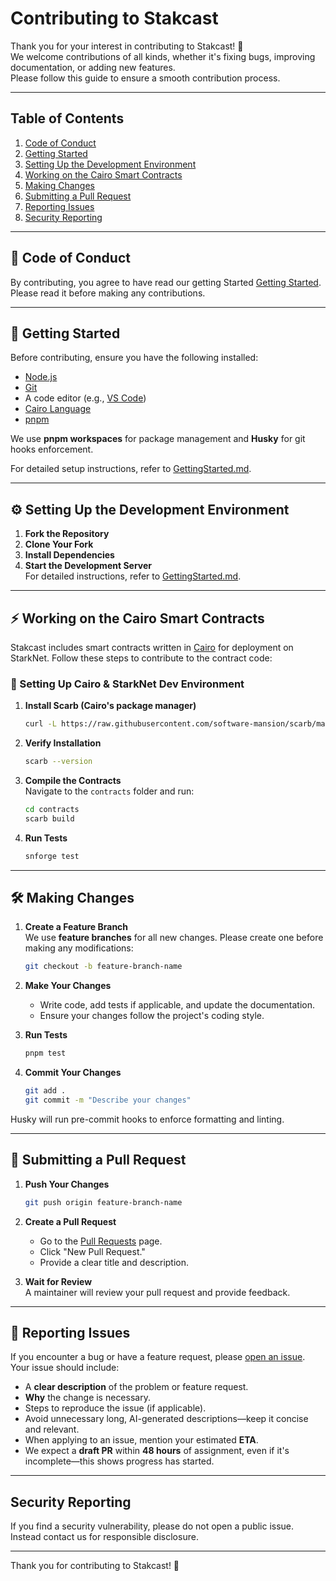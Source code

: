 # Contributing to Stakcast

Thank you for your interest in contributing to Stakcast! 🚀  
We welcome contributions of all kinds, whether it's fixing bugs, improving documentation, or adding new features.  
Please follow this guide to ensure a smooth contribution process.

---

## Table of Contents
1. [Code of Conduct](#code-of-conduct)  
2. [Getting Started](#getting-started)  
3. [Setting Up the Development Environment](#setting-up-the-development-environment)  
4. [Working on the Cairo Smart Contracts](#working-on-the-cairo-smart-contracts)  
5. [Making Changes](#making-changes)  
6. [Submitting a Pull Request](#submitting-a-pull-request)  
7. [Reporting Issues](#reporting-issues)  
8. [Security Reporting](#security-reporting)
---

## 📜 Code of Conduct
By contributing, you agree to have read our getting Started [Getting Started](/docs/GettingStarted.md).  
Please read it before making any contributions.

---

## 🔧 Getting Started
Before contributing, ensure you have the following installed:
- [Node.js](https://nodejs.org/)  
- [Git](https://git-scm.com/)
- A code editor (e.g., [VS Code](https://code.visualstudio.com/))
- [Cairo Language](https://github.com/starkware-libs/cairo)
- [pnpm](https://pnpm.io/)

We use **pnpm workspaces** for package management and **Husky** for git hooks enforcement.

For detailed setup instructions, refer to [GettingStarted.md](/docs/GettingStarted.md).

---

## ⚙️ Setting Up the Development Environment
1. **Fork the Repository**  
2. **Clone Your Fork**  
3. **Install Dependencies**  
4. **Start the Development Server**  
   For detailed  instructions, refer to [GettingStarted.md](/docs/GettingStarted.md).
---

## ⚡ Working on the Cairo Smart Contracts
Stakcast includes smart contracts written in [Cairo](https://cairo-lang.org/) for deployment on StarkNet. Follow these steps to contribute to the contract code:

### 🔧 Setting Up Cairo & StarkNet Dev Environment
1. **Install Scarb (Cairo's package manager)**  
   ```bash
   curl -L https://raw.githubusercontent.com/software-mansion/scarb/master/install.sh | bash
   ```
2. **Verify Installation**  
   ```bash
   scarb --version
   ```
3. **Compile the Contracts**  
   Navigate to the `contracts` folder and run:
   ```bash
   cd contracts
   scarb build
   ```
4. **Run Tests**  
   ```bash
   snforge test
   ```

---

## 🛠 Making Changes
1. **Create a Feature Branch**  
   We use **feature branches** for all new changes. Please create one before making any modifications:
   ```bash
   git checkout -b feature-branch-name
   ```

2. **Make Your Changes**  
   - Write code, add tests if applicable, and update the documentation.
   - Ensure your changes follow the project's coding style.

3. **Run Tests**  
   ```bash
   pnpm test
   ```

4. **Commit Your Changes**  
   ```bash
   git add .
   git commit -m "Describe your changes"
   ```

Husky will run pre-commit hooks to enforce formatting and linting.

---

## 🔀 Submitting a Pull Request
1. **Push Your Changes**  
   ```bash
   git push origin feature-branch-name
   ```

2. **Create a Pull Request**  
   - Go to the [Pull Requests](https://github.com/gear5labs/StakCast.git/pulls) page.  
   - Click "New Pull Request."  
   - Provide a clear title and description.  

3. **Wait for Review**  
   A maintainer will review your pull request and provide feedback.

---

## 🐛 Reporting Issues
If you encounter a bug or have a feature request, please [open an issue](https://github.com/gear5labs/StakCast.git/issues). Your issue should include:
- A **clear description** of the problem or feature request.
- **Why** the change is necessary.
- Steps to reproduce the issue (if applicable).
- Avoid unnecessary long, AI-generated descriptions—keep it concise and relevant.
- When applying to an issue, mention your estimated **ETA**.
- We expect a **draft PR** within **48 hours** of assignment, even if it's incomplete—this shows progress has started.

---
## Security Reporting
If you find a security vulnerability, please do not open a public issue. Instead contact us for responsible disclosure.

---
Thank you for contributing to Stakcast! 🎉
